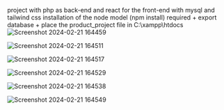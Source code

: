 project with php as back-end and react for the front-end with mysql and tailwind css
installation of the node model (npm install) required + export database + place the product_project file in C:\xampp\htdocs
![Screenshot 2024-02-21 164459](https://github.com/abdessouba/Product_Project/assets/160285551/5211c72d-0db5-4b3d-bcba-b211c71b8fff)

![Screenshot 2024-02-21 164511](https://github.com/abdessouba/Product_Project/assets/160285551/4de56da9-2694-47ab-81c0-972b8bb1375b)

![Screenshot 2024-02-21 164517](https://github.com/abdessouba/Product_Project/assets/160285551/220ef2f3-aa10-49dd-bd13-b0c99acd2d38)

![Screenshot 2024-02-21 164529](https://github.com/abdessouba/Product_Project/assets/160285551/6d79d127-fe69-41f1-a799-82cb99e1ae6f)

![Screenshot 2024-02-21 164538](https://github.com/abdessouba/Product_Project/assets/160285551/cb9d0833-76d6-496c-8d6e-d993c9b3de3d)

![Screenshot 2024-02-21 164549](https://github.com/abdessouba/Product_Project/assets/160285551/6984c7c1-a130-4151-ab4a-9464ff621473)
